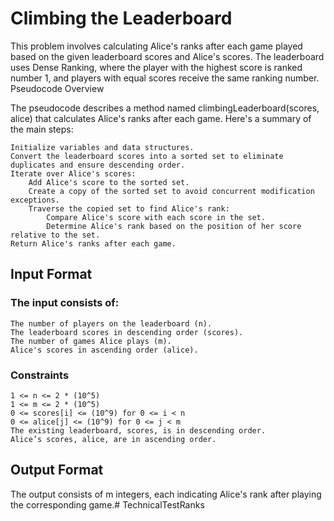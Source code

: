 # Climbing the Leaderboard

This problem involves calculating Alice's ranks after each game played based on the given leaderboard scores and Alice's scores. The leaderboard uses Dense Ranking, where the player with the highest score is ranked number 1, and players with equal scores receive the same ranking number.
Pseudocode Overview

The pseudocode describes a method named climbingLeaderboard(scores, alice) that calculates Alice's ranks after each game. Here's a summary of the main steps:

    Initialize variables and data structures.
    Convert the leaderboard scores into a sorted set to eliminate duplicates and ensure descending order.
    Iterate over Alice's scores:
        Add Alice's score to the sorted set.
        Create a copy of the sorted set to avoid concurrent modification exceptions.
        Traverse the copied set to find Alice's rank:
            Compare Alice's score with each score in the set.
            Determine Alice's rank based on the position of her score relative to the set.
    Return Alice's ranks after each game.

## Input Format

### The input consists of:

    The number of players on the leaderboard (n).
    The leaderboard scores in descending order (scores).
    The number of games Alice plays (m).
    Alice's scores in ascending order (alice).

### Constraints

    1 <= n <= 2 * (10^5)
    1 <= m <= 2 * (10^5)
    0 <= scores[i] <= (10^9) for 0 <= i < n
    0 <= alice[j] <= (10^9) for 0 <= j < m
    The existing leaderboard, scores, is in descending order.
    Alice’s scores, alice, are in ascending order.

## Output Format

The output consists of m integers, each indicating Alice's rank after playing the corresponding game.# TechnicalTestRanks
